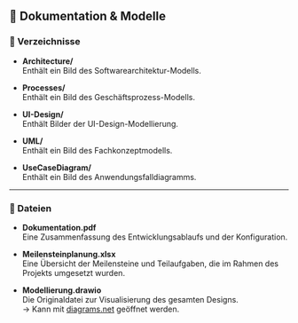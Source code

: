 ## 📂 Dokumentation & Modelle

### 📁 Verzeichnisse

- **Architecture/**  
  Enthält ein Bild des Softwarearchitektur-Modells.

- **Processes/**  
  Enthält ein Bild des Geschäftsprozess-Modells.

- **UI-Design/**  
  Enthält Bilder der UI-Design-Modellierung.

- **UML/**  
  Enthält ein Bild des Fachkonzeptmodells.

- **UseCaseDiagram/**  
  Enthält ein Bild des Anwendungsfalldiagramms.

---

### 📄 Dateien

- **Dokumentation.pdf**  
  Eine Zusammenfassung des Entwicklungsablaufs und der Konfiguration.

- **Meilensteinplanung.xlsx**  
  Eine Übersicht der Meilensteine und Teilaufgaben, die im Rahmen des Projekts umgesetzt wurden.

- **Modellierung.drawio**  
  Die Originaldatei zur Visualisierung des gesamten Designs.  
  → Kann mit [diagrams.net](https://app.diagrams.net/) geöffnet werden.
